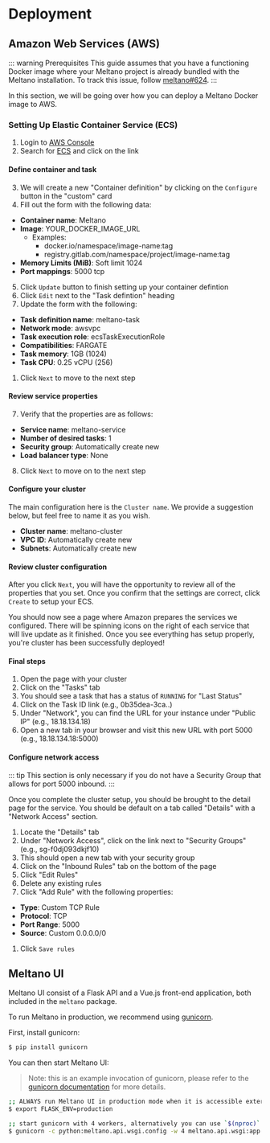 # Deployment

## Amazon Web Services (AWS)

::: warning Prerequisites
This guide assumes that you have a functioning Docker image where your Meltano project is already bundled with the Meltano installation. To track this issue, follow [meltano#624](https://gitlab.com/meltano/meltano/issues/624).
:::

In this section, we will be going over how you can deploy a Meltano Docker image to AWS.

### Setting Up Elastic Container Service (ECS)

1. Login to [AWS Console](https://console.aws.amazon.com)
1. Search for [ECS](https://console.aws.amazon.com/ecs) and click on the link

#### Define container and task

3. We will create a new "Container definition" by clicking on the `Configure` button in the "custom" card
1. Fill out the form with the following data:
  - **Container name**: Meltano
  - **Image**: YOUR_DOCKER_IMAGE_URL
    - Examples:
      - docker.io/namespace/image-name:tag
      - registry.gitlab.com/namespace/project/image-name:tag
  - **Memory Limits (MiB)**: Soft limit 1024
  - **Port mappings**: 5000 tcp
5. Click `Update` button to finish setting up your container defintion
1. Click `Edit` next to the "Task defintion" heading
1. Update the form with the following:
  - **Task definition name**: meltano-task
  - **Network mode**: awsvpc
  - **Task execution role**: ecsTaskExecutionRole
  - **Compatibilities**: FARGATE
  - **Task memory**: 1GB (1024)
  - **Task CPU**: 0.25 vCPU (256)
1. Click `Next` to move to the next step

#### Review service properties 

7. Verify that the properties are as follows:
  - **Service name**: meltano-service
  - **Number of desired tasks**: 1
  - **Security group**: Automatically create new
  - **Load balancer type**: None
8. Click `Next` to move on to the next step

#### Configure your cluster

The main configuration here is the `Cluster name`. We provide a suggestion below, but feel free to name it as you wish.

  - **Cluster name**: meltano-cluster
  - **VPC ID**: Automatically create new
  - **Subnets**: Automatically create new

#### Review cluster configuration

After you click `Next`, you will have the opportunity to review all of the properties that you set. Once you confirm that the settings are correct, click `Create` to setup your ECS.

You should now see a page where Amazon prepares the services we configured. There will be spinning icons on the right of each service that will live update as it finished. Once you see everything has setup properly, you're cluster has been successfully deployed!

#### Final steps

1. Open the page with your cluster
1. Click on the "Tasks" tab
1. You should see a task that has a status of `RUNNING` for "Last Status"
1. Click on the Task ID link (e.g., 0b35dea-3ca..)
1. Under "Network", you can find the URL for your instance under "Public IP" (e.g., 18.18.134.18)
1. Open a new tab in your browser and visit this new URL with port 5000 (e.g., 18.18.134.18:5000)

#### Configure network access

::: tip
This section is only necessary if you do not have a Security Group that allows for port 5000 inbound.
:::

Once you complete the cluster setup, you should be brought to the detail page for the service. You should be default on a tab called "Details" with a "Network Access" section.

1. Locate the "Details" tab
1. Under "Network Access", click on the link next to "Security Groups" (e.g., sg-f0dj093dkjf10)
1. This should open a new tab with your security group
1. Click on the "Inbound Rules" tab on the bottom of the page
1. Click "Edit Rules"
1. Delete any existing rules
1. Click "Add Rule" with the following properties:
  - **Type**: Custom TCP Rule
  - **Protocol**: TCP
  - **Port Range**: 5000
  - **Source**: Custom 0.0.0.0/0
1. Click `Save rules`

## Meltano UI

Meltano UI consist of a Flask API and a Vue.js front-end application, both included in the `meltano` package.

To run Meltano in production, we recommend using [gunicorn](http://docs.gunicorn.org/en/stable/install.html).

First, install gunicorn:

```bash
$ pip install gunicorn
```

You can then start Meltano UI:

> Note: this is an example invocation of gunicorn, please refer to
> the [gunicorn documentation](http://docs.gunicorn.org/en/stable/settings.html) for more details.

```bash
;; ALWAYS run Meltano UI in production mode when it is accessible externally
$ export FLASK_ENV=production

;; start gunicorn with 4 workers, alternatively you can use `$(nproc)`
$ gunicorn -c python:meltano.api.wsgi.config -w 4 meltano.api.wsgi:app
```
